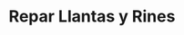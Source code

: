 ---
title: "Repar Llantas y Rines"
url: /cali-colombia/repar-llantas-y-rines/
shop: reparación de automóviles
---
